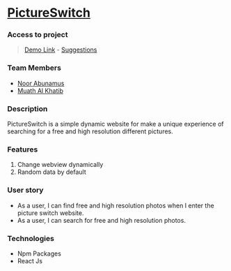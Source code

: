 # [PictureSwitch](https://pictureswitch.netlify.app/)

### Access to project
> [Demo Link](https://pictureswitch.netlify.app/) - [Suggestions](https://github.com/GSG-G10/PictureSwitch/issues)

### Team Members
*  [Noor Abunamus](https://github.com/Noorin99)
*  [Muath Al Khatib](https://github.com/muath-khatib)

### Description
 PictureSwitch is a simple dynamic website for make a unique experience of searching for a free and high resolution different pictures.

### Features
1. Change webview dynamically
2. Random data by default 

### User story

* As a user, I can find free and high resolution photos when I enter the picture switch website.
* As a user, I can search for free and high resolution photos.
### Technologies
* Npm Packages
* React Js